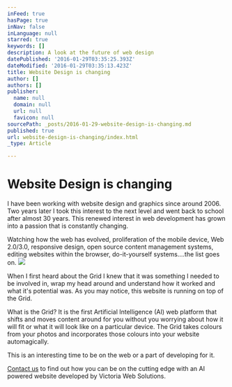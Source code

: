 ```yaml
---
inFeed: true
hasPage: true
inNav: false
inLanguage: null
starred: true
keywords: []
description: A look at the future of web design
datePublished: '2016-01-29T03:35:25.393Z'
dateModified: '2016-01-29T03:35:13.423Z'
title: Website Design is changing
author: []
authors: []
publisher:
  name: null
  domain: null
  url: null
  favicon: null
sourcePath: _posts/2016-01-29-website-design-is-changing.md
published: true
url: website-design-is-changing/index.html
_type: Article

---
```

# Website Design is changing

I have been working with website design and graphics since around 2006\. Two years later I took this interest to the next level and went back to school after almost 30 years. This renewed interest in web development has grown into a passion that is constantly changing. 

Watching how the web has evolved, proliferation of the mobile device, Web 2.0/3.0, responsive design, open source content management systems, editing websites within the browser, do-it-yourself systems....the list goes on.
![](https://the-grid-user-content.s3-us-west-2.amazonaws.com/099a74db-08ac-4be0-a66b-23756fd9fd69.jpg)

When I first heard about the Grid I knew that it was something I needed to be involved in, wrap my head around and understand how it worked and what it's potential was. As you may notice, this website is running on top of the Grid. 

What is the Grid? It is the first Artificial Intelligence (AI) web platform that shifts and moves content around for you without you worrying about how it will fit or what it will look like on a particular device. The Grid takes colours from your photos and incorporates those colours into your website automagically. 

This is an interesting time to be on the web or a part of developing for it. 

[Contact us][0] to find out how you can be on the cutting edge with an AI powered website developed by Victoria Web Solutions.

[0]: https://www.victoriawebsolutions.com/contact/